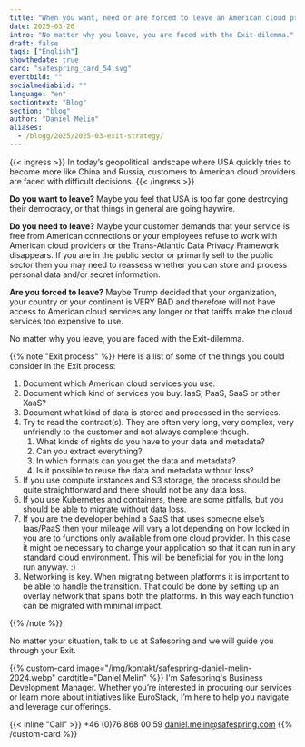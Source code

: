 ```yaml
---
title: "When you want, need or are forced to leave an American cloud provider"
date: 2025-03-26
intro: "No matter why you leave, you are faced with the Exit-dilemma."
draft: false
tags: ["English"]
showthedate: true
card: "safespring_card_54.svg"
eventbild: ""
socialmediabild: ""
language: "en"
sectiontext: "Blog"
section: "blog"
author: "Daniel Melin"
aliases:
  - /blogg/2025/2025-03-exit-strategy/
---
```


{{< ingress >}}
In today’s geopolitical landscape where USA quickly tries to become more like China and Russia, customers to American cloud providers are faced with difficult decisions.
{{< /ingress >}}

**Do you want to leave?** Maybe you feel that USA is too far gone destroying their democracy, or that things in general are going haywire.

**Do you need to leave?** Maybe your customer demands that your service is free from American connections or your employees refuse to work with American cloud providers or the Trans-Atlantic Data Privacy Framework disappears. If you are in the public sector or primarily sell to the public sector then you may need to reassess whether you can store and process personal data and/or secret information.

**Are you forced to leave?** Maybe Trump decided that your organization, your country or your continent is VERY BAD and therefore will not have access to American cloud services any longer or that tariffs make the cloud services too expensive to use.

No matter why you leave, you are faced with the Exit-dilemma.

{{% note "Exit process" %}}
Here is a list of some of the things you could consider in the Exit process:

1. Document which American cloud services you use.
2. Document which kind of services you buy. IaaS, PaaS, SaaS or other XaaS?
3. Document what kind of data is stored and processed in the services.
4. Try to read the contract(s). They are often very long, very complex, very unfriendly to the customer and not always complete though.
   1. What kinds of rights do you have to your data and metadata?
   1. Can you extract everything?
   1. In which formats can you get the data and metadata?
   1. Is it possible to reuse the data and metadata without loss?
5. If you use compute instances and S3 storage, the process should be quite straightforward and there should not be any data loss.
6. If you use Kubernetes and containers, there are some pitfalls, but you should be able to migrate without data loss.
7. If you are the developer behind a SaaS that uses someone else’s Iaas/PaaS then your mileage will vary a lot depending on how locked in you are to functions only available from one cloud provider. In this case it might be necessary to change your application so that it can run in any standard cloud environment. This will be beneficial for you in the long run anyway. :)
8. Networking is key. When migrating between platforms it is important to be able to handle the transition. That could be done by setting up an overlay network that spans both the platforms. In this way each function can be migrated with minimal impact.

{{% /note %}}

No matter your situation, talk to us at Safespring and we will guide you through your Exit.

{{% custom-card image="/img/kontakt/safespring-daniel-melin-2024.webp" cardtitle="Daniel Melin" %}}
I'm Safespring's Business Development Manager. Whether you’re interested in procuring our services or learn more about initiatives like EuroStack, I’m here to help you navigate and leverage our offerings.

{{< inline "Call" >}} +46 (0)76 868 00 59
[daniel.melin@safespring.com](mailto:daniel.melin@safespring.com)
{{% /custom-card %}}
